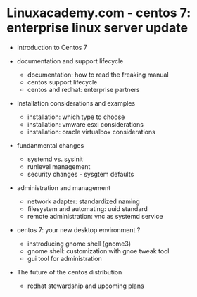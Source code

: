 # Linuxacademy.com - centos 7: enterprise linux server update

* Introduction to Centos 7

* documentation and support lifecycle
  * documentation: how to read the freaking manual
  * centos support lifecycle
  * centos and redhat: enterprise partners
  
* Installation considerations and examples
  * installation: which type to choose
  * installation: vmware esxi considerations
  * installation: oracle virtualbox considerations
  
* fundanmental changes
  * systemd vs. sysinit
  * runlevel management
  * security changes - sysgtem defaults
  
* administration and management
  * network adapter: standardized naming
  * filesystem and automating: uuid standard
  * remote administration: vnc as systemd service
  
* centos 7: your new desktop environment ?
  * instroducing gnome shell (gnome3)
  * gnome shell: customization with gnoe tweak tool
  * gui tool for administration
  
* The future of the centos distribution
  * redhat stewardship and upcoming plans
